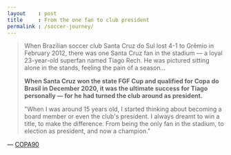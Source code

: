 ```yaml
---
layout    : post
title     : From the one fan to club president
permalink : /soccer-journey/
---
```


> When Brazilian soccer club Santa Cruz do Sul lost 4-1 to Grêmio in February
> 2012, there was one Santa Cruz fan in the stadium — a loyal 23-year-old
> superfan named Tiago Rech. He was pictured sitting alone in the stands,
> feeling the pain of a season...
> 
> **When Santa Cruz won the state FGF Cup and qualified for Copa do Brasil in
> December 2020, it was the ultimate success for Tiago personally — for
> he had turned the club around as president.**
> 
> "When I was around 15 years old, I started thinking about becoming a board
> member or even the club's president. I always dreamt to win a title, to make
> the difference. From being the only fan in the stadium, to election as president,
> and now a champion."

&mdash; [COPA90](https://www.copa90.com/en/read/a-superfans-outstanding-journey)
